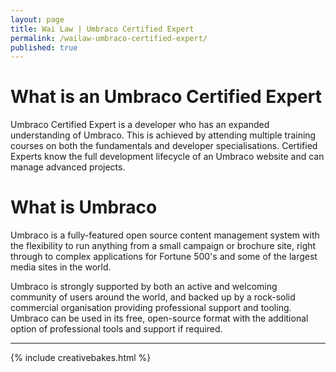 ```yaml
---
layout: page
title: Wai Law | Umbraco Certified Expert
permalink: /wailaw-umbraco-certified-expert/
published: true
---
```


# What is an Umbraco Certified Expert

Umbraco Certified Expert is a developer who has an expanded understanding of Umbraco. This is achieved by attending multiple training courses on both the fundamentals and developer specialisations. Certified Experts know the full development lifecycle of an Umbraco website and can manage advanced projects.

# What is Umbraco

Umbraco is a fully-featured open source content management system with the flexibility to run anything from a small campaign or brochure site, right through to complex applications for Fortune 500's and some of the largest media sites in the world.

Umbraco is strongly supported by both an active and welcoming community of users around the world, and backed up by a rock-solid commercial organisation providing professional support and tooling. Umbraco can be used in its free, open-source format with the additional option of professional tools and support if required.

---

{% include creativebakes.html %}
